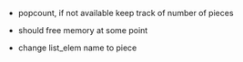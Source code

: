 - popcount, if not available keep track of number of pieces

- should free memory at some point

- change list_elem name to piece